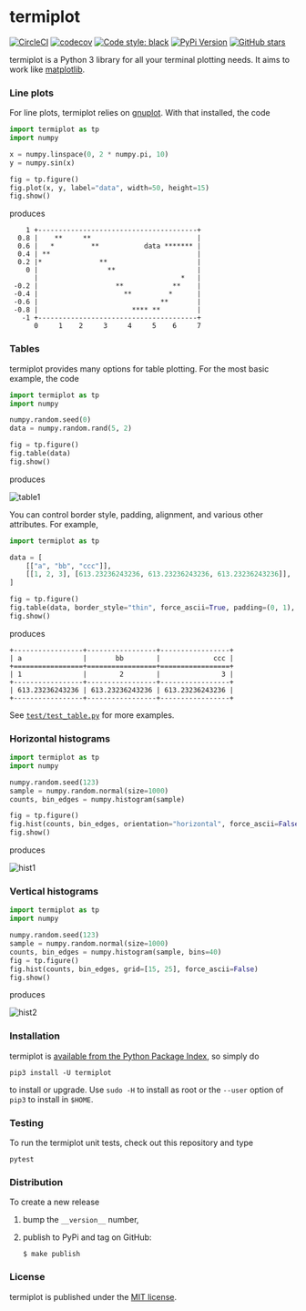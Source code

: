 # termiplot

[![CircleCI](https://img.shields.io/circleci/project/github/nschloe/termiplot/master.svg)](https://circleci.com/gh/nschloe/termiplot)
[![codecov](https://img.shields.io/codecov/c/github/nschloe/termiplot.svg)](https://codecov.io/gh/nschloe/termiplot)
[![Code style: black](https://img.shields.io/badge/code%20style-black-000000.svg)](https://github.com/ambv/black)
[![PyPi Version](https://img.shields.io/pypi/v/termiplot.svg)](https://pypi.org/project/termiplot)
[![GitHub stars](https://img.shields.io/github/stars/nschloe/termiplot.svg?logo=github&label=Stars&logoColor=white)](https://github.com/nschloe/termiplot)

termiplot is a Python 3 library for all your terminal plotting needs. It aims to work
like [matplotlib](https://matplotlib.org/).


### Line plots

For line plots, termiplot relies on [gnuplot](http://www.gnuplot.info/). With that installed, the code
```python
import termiplot as tp
import numpy

x = numpy.linspace(0, 2 * numpy.pi, 10)
y = numpy.sin(x)

fig = tp.figure()
fig.plot(x, y, label="data", width=50, height=15)
fig.show()
```
produces
```
    1 +---------------------------------------+
  0.8 |    **     **                          |
  0.6 |   *         **           data ******* |
  0.4 | **                                    |
  0.2 |*              **                      |
    0 |                 **                    |
      |                                   *   |
 -0.2 |                   **            **    |
 -0.4 |                     **         *      |
 -0.6 |                              **       |
 -0.8 |                       **** **         |
   -1 +---------------------------------------+
      0     1    2     3     4     5    6     7
```


### Tables

termiplot provides many options for table plotting. For the most basic example, the
code
```python
import termiplot as tp
import numpy

numpy.random.seed(0)
data = numpy.random.rand(5, 2)

fig = tp.figure()
fig.table(data)
fig.show()
```
produces

![table1](https://nschloe.github.io/termiplot/table1.png)

You can control border style, padding, alignment, and various other attributes. For
example,
```python
import termiplot as tp

data = [
    [["a", "bb", "ccc"]],
    [[1, 2, 3], [613.23236243236, 613.23236243236, 613.23236243236]],
]

fig = tp.figure()
fig.table(data, border_style="thin", force_ascii=True, padding=(0, 1), alignment="lcr")
fig.show()
```
produces
```
+-----------------+-----------------+-----------------+
| a               |       bb        |             ccc |
+=================+=================+=================+
| 1               |        2        |               3 |
+-----------------+-----------------+-----------------+
| 613.23236243236 | 613.23236243236 | 613.23236243236 |
+-----------------+-----------------+-----------------+
```
See
[`test/test_table.py`](https://github.com/nschloe/termiplot/blob/master/test/test_table.py)
for more examples.


### Horizontal histograms

```python
import termiplot as tp
import numpy

numpy.random.seed(123)
sample = numpy.random.normal(size=1000)
counts, bin_edges = numpy.histogram(sample)

fig = tp.figure()
fig.hist(counts, bin_edges, orientation="horizontal", force_ascii=False)
fig.show()
```
produces

![hist1](https://nschloe.github.io/termiplot/hist1.png)

### Vertical histograms

```python
import termiplot as tp
import numpy

numpy.random.seed(123)
sample = numpy.random.normal(size=1000)
counts, bin_edges = numpy.histogram(sample, bins=40)
fig = tp.figure()
fig.hist(counts, bin_edges, grid=[15, 25], force_ascii=False)
fig.show()
```
produces

![hist2](https://nschloe.github.io/termiplot/hist2.png)

### Installation

termiplot is [available from the Python Package
Index](https://pypi.org/project/termiplot/), so simply do
```
pip3 install -U termiplot
```
to install or upgrade. Use `sudo -H` to install as root or the `--user` option
of `pip3` to install in `$HOME`.


### Testing

To run the termiplot unit tests, check out this repository and type
```
pytest
```

### Distribution
To create a new release

1. bump the `__version__` number,

2. publish to PyPi and tag on GitHub:
    ```
    $ make publish
    ```

### License

termiplot is published under the [MIT license](https://en.wikipedia.org/wiki/MIT_License).
